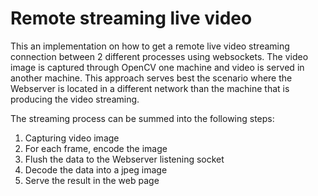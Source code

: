 # Remote streaming live video
This an implementation on how to get a remote live video streaming connection between 2 different processes using websockets. The video image is captured through OpenCV one machine and video is served in another machine. This approach serves best the scenario where the Webserver is located in a different network than the machine that is producing the video streaming.

The streaming process can be summed into the following steps:
1. Capturing video image
2. For each frame, encode the image
3. Flush the data to the Webserver listening socket
4. Decode the data into a jpeg image
5. Serve the result in the web page
